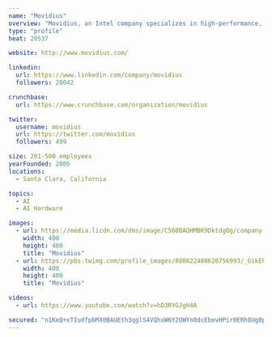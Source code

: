 ```yaml
---
name: "Movidius"
overview: "Movidius, an Intel company specializes in high-performance, ultra-low power vision processor chips, for advanced visual intelligence and AI applications on modern devices such smart cameras, drones, robots and wearable devices."
type: "profile"
heat: 20537

website: http://www.movidius.com/

linkedin:
  url: https://www.linkedin.com/company/movidius
  followers: 20042

crunchbase:
  url: https://www.crunchbase.com/organization/movidius

twitter:
  username: movidius
  url: https://twitter.com/movidius
  followers: 499

size: 201-500 employees
yearFounded: 2005
locations:
  - Santa Clara, California

topics:
  - AI
  - AI Hardware

images:
  - url: https://media.licdn.com/dms/image/C560BAQHMBK9DktdgOg/company-logo_200_200/0?e=2159024400&v=beta&t=j1MaElL4ULYzb76NINOkt-hkMqv0RnBWqPMg9fUbqjE
    width: 400
    height: 400
    title: "Movidius"
  - url: https://pbs.twimg.com/profile_images/880822480620756993/_GikEhZy_400x400.jpg
    width: 400
    height: 400
    title: "Movidius"

videos:
  - url: https://www.youtube.com/watch?v=hD3RYGJgH4A

secured: "n1KeQ+xTIudfpbMX0BAUEth3qglS4VQhxW6Y2QWYn8dcEbovHPir0ERh8Ug0p9aN5+57VgCUhhQI2FQGvSN6ZhM96F8rVKX/M0IUmpOaaO2k3DNbq5eLIlxFyZWIHbczDsKaNBhNUCpVIGKYBwuNyt1kgKkrW9NVWv7cavuil0HdFRTuG3vz632TbwLUatPM5gZLjlEliYsL10tQgRiUrCk35QrsPe6FNIKPOnAysmGnqtCuoJeg6hqrKYVJDdaPZhDUrQ6fW/nE4+JgmaFhvA==;+x99iY01D9jkqRe/yzkJSA=="
---
```


